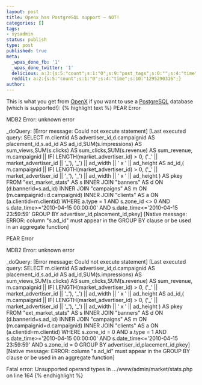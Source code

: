 ```yaml
---
layout: post
title: Openx has PostgreSQL support – NOT!
categories: []
tags:
- sysadmin
status: publish
type: post
published: true
meta:
  _wpas_done_fb: '1'
  _wpas_done_twitter: '1'
  delicious: a:3:{s:5:"count";s:1:"0";s:9:"post_tags";s:0:"";s:4:"time";s:10:"1275723775";}
  reddit: a:2:{s:5:"count";s:1:"0";s:4:"time";s:10:"1295290316";}
author: 
---
```

<p>This is what you get from <a href="http://www.openx.org/">OpenX</a> if you want to use a <a href="http://www.postgresql.org">PostgreSQL</a> database (which is supported!):
{% highlight text %}
PEAR Error </p>
<p>MDB2 Error: unknown error </p>
<p>_doQuery: [Error message: Could not execute statement]
[Last executed query: SELECT m.clientid AS advertiser_id,d.campaignid AS placement_id,s.ad_id AS ad_id,SUM(s.impressions) AS sum_views,SUM(s.clicks) AS sum_clicks,SUM(s.revenue) AS sum_revenue, m.campaignid || IF( LENGTH(market_advertiser_id) &gt; 0, ('_' || market_advertiser_id || '_'),  '_') || ad_width || ' x ' || ad_height  AS ad_id,( m.campaignid || IF( LENGTH(market_advertiser_id) &gt; 0, ('_' || market_advertiser_id || '_'),  '_') || ad_width || ' x ' || ad_height ) AS pkey FROM &quot;ext_market_stats&quot; AS s INNER JOIN &quot;banners&quot; AS d ON (d.bannerid=s.ad_id) INNER JOIN &quot;campaigns&quot; AS m ON (m.campaignid=d.campaignid) INNER JOIN &quot;clients&quot; AS a ON (a.clientid=m.clientid) WHERE a.type = 1 AND s.zone_id &lt;&gt; 0 AND s.date_time&gt;='2010-04-15 00:00:00' AND s.date_time&lt;='2010-04-15 23:59:59' GROUP BY advertiser_id,placement_id,pkey]
[Native message: ERROR:  column &quot;s.ad_id&quot; must appear in the GROUP BY clause or be used in an aggregate function]</p>
<p>PEAR Error</p>
<p>MDB2 Error: unknown error</p>
<p>_doQuery: [Error message: Could not execute statement]
[Last executed query: SELECT m.clientid AS advertiser_id,d.campaignid AS placement_id,s.ad_id AS ad_id,SUM(s.impressions) AS sum_views,SUM(s.clicks) AS sum_clicks,SUM(s.revenue) AS sum_revenue, m.campaignid || IF( LENGTH(market_advertiser_id) &gt; 0, ('_' || market_advertiser_id || '_'),  '_') || ad_width || ' x ' || ad_height  AS ad_id,( m.campaignid || IF( LENGTH(market_advertiser_id) &gt; 0, ('_' || market_advertiser_id || '_'),  '_') || ad_width || ' x ' || ad_height ) AS pkey FROM &quot;ext_market_stats&quot; AS s INNER JOIN &quot;banners&quot; AS d ON (d.bannerid=s.ad_id) INNER JOIN &quot;campaigns&quot; AS m ON (m.campaignid=d.campaignid) INNER JOIN &quot;clients&quot; AS a ON (a.clientid=m.clientid) WHERE s.zone_id = 0 AND a.type = 1 AND s.date_time&gt;='2010-04-15 00:00:00' AND s.date_time&lt;='2010-04-15 23:59:59' AND s.zone_id = 0 GROUP BY advertiser_id,placement_id,pkey]
[Native message: ERROR:  column &quot;s.ad_id&quot; must appear in the GROUP BY clause or be used in an aggregate function]</p>
<p>Fatal error: Unsupported operand types in .../www/admin/market/stats.php on line 164
{% endhighlight %}</p>
